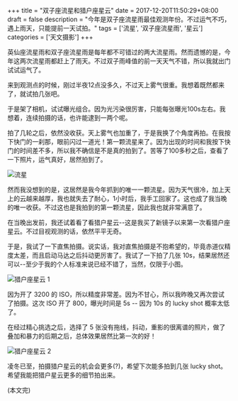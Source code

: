 +++
title = "双子座流星和猎户座星云"
date = 2017-12-20T11:50:29+08:00
draft = false
description = "今年是双子座流星雨最佳观测年份。不过运气不巧，遇上雨天，只能提前一天试拍。"
tags = ['流星', '双子座流星雨', '星云']
categories = ['天文摄影']
+++

英仙座流星雨和双子座流星雨是每年都不可错过的两大流星雨。然而遗憾的是，今年这两次流星雨都赶上了雨天。不过双子雨峰值的前一天天气不错，所以我就出门试试运气了。

<!-- more -->

来到观测点的时候，刚过半夜12点没多久，不过天上雾气很重。我想着既然都来了，就试拍几张吧。

于是架了相机，试试曝光组合。因为光污染很厉害，只能每张曝光100s左右。我想着，连续拍摄的话，也许能逮到一两个呢。

拍了几轮之后，依然没收获。天上雾气也加重了，于是我换了个角度再拍。在我按下快门的一刹那，眼前闪过一道光！第一颗流星来了。因为出现的时间和我按下快门的时间差不多，所以我不确信是不是真的拍到了。苦等了100多秒之后，查看了一下照片，运气真好，居然拍到了。

![流星](/images/meteor_20171213.jpg)

然而我没想到的是，这居然是我今年抓到的唯一一颗流星。因为天气很冷，加上天上的云越来越厚，我也就失去了耐心，1小时后，我手工回家了。这也成了我当晚的唯一收获。不过这也是我拍到的第一颗流星，因此我也就非常满意了。

在当晚出发前，我还试着看了看猎户星云--这是我买了新镜子以来第一次看猎户座星云。不过目视观测的话，依然平平无奇。

于是，我试了一下直焦拍摄。说实话，我对直焦拍摄是不抱希望的，毕竟赤道仪精度太差，而且启动马达之后抖动更厉害了。我试了一下拍了几张 10s，结果居然还可以--至少于我的个人标准来说已经不错了，当然，仅限于小图。

![猎户座星云 1](/images/orion_nebula_20171213.jpg)

因为开了 3200 的 ISO，所以精度非常差。因为不甘心，所以我昨晚又再次尝试了拍摄。这次 ISO 开了 800，曝光时间是 5s -- 因为 10s 的 lucky shot 概率太低了。

在经过精心挑选之后，选择了 5 张没有拖线，抖动，重影的很离谱的照片，做了叠加和暴力的后期之后，总体效果居然比第一次的好！

![猎户座星云 2](/images/orion_nebula_20171219.jpg)

凌冬已至，拍摄猎户星云的机会会更多(?)，希望下次能多拍到几张 lucky shot。希望我能把猎户星云更多的细节拍出来。

(本文完)

